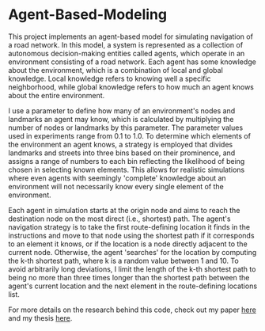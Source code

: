 # Agent-Based-Modeling
This project implements an agent-based model for simulating navigation of a road network. In this model, a system is represented as a collection of autonomous decision-making entities called agents, which operate in an environment consisting of a road network. Each agent has some knowledge about the environment, which is a combination of local and global knowledge. Local knowledge refers to knowing well a specific neighborhood, while global knowledge refers to how much an agent knows about the entire environment.

I use a parameter to define how many of an environment's nodes and landmarks an agent may know, which is calculated by multiplying the number of nodes or landmarks by this parameter. The parameter values used in experiments range from 0.1 to 1.0. To determine which elements of the environment an agent knows, a strategy is employed that divides landmarks and streets into three bins based on their prominence, and assigns a range of numbers to each bin reflecting the likelihood of being chosen in selecting known elements. This allows for realistic simulations where even agents with seemingly 'complete' knowledge about an environment will not necessarily know every single element of the environment.

Each agent in simulation starts at the origin node and aims to reach the destination node on the most direct (i.e., shortest) path. The agent's navigation strategy is to take the first route-defining location it finds in the instructions and move to that node using the shortest path if it corresponds to an element it knows, or if the location is a node directly adjacent to the current node. Otherwise, the agent 'searches' for the location by computing the k-th shortest path, where k is a random value between 1 and 10. To avoid arbitrarily long deviations, I limit the length of the k-th shortest path to being no more than three times longer than the shortest path between the agent's current location and the next element in the route-defining locations list.

For more details on the research behind this code, check out my paper [here](https://www.sciencedirect.com/science/article/pii/S0198971521001393) and my thesis [here](https://lnkd.in/diu_Y9sp).
